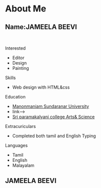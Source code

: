 <div id="header"></div>
<div class="left"></div>
<div class="stuff">
<br><br>
<h1>About Me</h1>
<h2>Name:JAMEELA BEEVI</h2>
<br>
<p class="head">Interested</p>
<ul>
<li>Editor</li>
<li>Design</li>
<li>Painting</li>
</ul>
<p class="head">Skills</p>
<ul>
<li>Web design with HTML&css</li>
</ul>
<p class="head">Education</p>
<ul>
<a href="http://www.manonmaniam Sundaranar University.org/pages/M_S_U">
<li>Manonmaniam Sundaranar University<li>
</a>
<!-->link-->
<a href="https://www.Sri paramakalyani college.org/">
<li>Sri paramakalyani college Arts& Science</li></a>
</ul>
<p class="head">Extracuriculars</p>
<ul>
<li>Completed both tamil and English Typing</li>
</ul>
<p class="head">Languages</p>
<ul>
<li>Tamil</li>
<li>English</li>
<li>Malayalam</li>
</ul>
<div class="right"></div>
</div>
<div id="footer">
<h2 id="Name">JAMEELA BEEVI</h2></div
